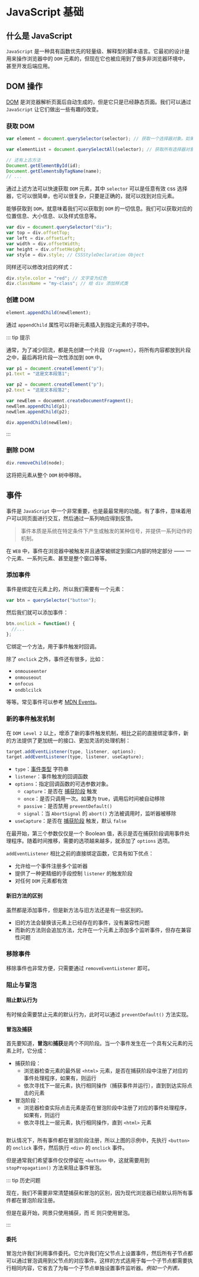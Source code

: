 # JavaScript 基础

## 什么是 JavaScript

`JavaScript` 是一种具有函数优先的轻量级、解释型的脚本语言。它最初的设计是用来操作浏览器中的 `DOM` 元素的，但现在它也被应用到了很多非浏览器环境中，甚至开发后端应用。

## DOM 操作

[DOM](../html/#dom) 是浏览器解析页面后自动生成的，但是它只是已经静态页面。我们可以通过 `JavaScript` 让它们做出一些有趣的改变。

### 获取 DOM

```js
var element = document.querySelector(selector); // 获取一个选择器对象。如果有多个，返回第一个

var elementList = document.querySelectAll(selector); // 获取所有选择器对象集合

// 还有上古方法
Document.getElementById(id);
Document.getElementsByTagName(name);
// ...
```

通过上述方法可以快速获取 `DOM` 元素，其中 `selector` 可以是任意有效 css 选择器，它可以很简单，也可以很复杂，只要是正确的，就可以找到对应元素。

能够获取到 `DOM`，就意味着我们可以获取到 `DOM` 的一切信息。我们可以获取对应的位置信息、大小信息、以及样式信息等。

```js
var div = document.querySelector("div");
var top = div.offsetTop;
var left = div.offsetLeft;
var width = div.offsetWidth;
var height = div.offsetHeight;
var style = div.style; // CSSStyleDeclaration Object
```

同样还可以修改对应的样式：

```js
div.style.color = "red"; // 文字变为红色
div.className = "my-class"; // 给 div 添加样式类
```

### 创建 DOM

```js
element.appendChild(newElement);
```

通过 `appendChild` 属性可以将新元素插入到指定元素的子项中。

::: tip 提示

通常，为了减少回流，都是先创建一个片段（`Fragment`），将所有内容都放到片段之中，最后再将片段一次性添加到 `DOM` 中。

```js
var p1 = document.createElement("p");
p1.text = "这是文本段落1";

var p2 = document.createElement("p");
p2.text = "这是文本段落2";

var newElem = docuemnt.createDocumentFragment();
newElem.appendChild(p1);
newElem.appendChild(p2);

div.appendChild(newElem);
```

:::

### 删除 DOM

```js
div.removeChild(node);
```

这将把元素从整个 `DOM` 树中移除。

## 事件

事件是 `JavaScript` 中一个非常重要，也是最最常用的功能。有了事件，意味着用户可以同页面进行交互，然后通过一系列响应得到反馈。

> 事件本质是系统在特定条件下产生或触发的某种信号，并提供一系列动作的机制。

在 `WEB` 中，事件在浏览器中被触发并且通常被绑定到窗口内部的特定部分 —— 一个元素、一系列元素、甚至是整个窗口等等。

### 添加事件

事件是绑定在元素上的，所以我们需要有一个元素：

```js
var btn = querySelector("button");
```

然后我们就可以添加事件：

```js
btn.onclick = function() {
  //...
};
```

它绑定一个方法，用于事件触发时回调。

除了 `onclick` 之外，事件还有很多，比如：

- `onmouseenter`
- `onmouseout`
- `onfocus`
- `ondblcilck`

等等。常见事件可以参考 [MDN Events](https://developer.mozilla.org/zh-CN/docs/Web/Events)。

### 新的事件触发机制

在 `DOM Level 2` 以上，增添了新的事件触发机制，相比之前的直接绑定事件，新的方法提供了更加统一的接口、更加灵活的处理机制：

```js
target.addEventListener(type, listener, options);
target.addEventListener(type, listener, useCapture);
```

- `type`：[事件类型](https://developer.mozilla.org/zh-CN/docs/Web/Events) 字符串
- `listener`：事件触发的回调函数
- `options`：指定回调函数的可选参数对象。
  - `capture`：是否在 [捕获阶段](#冒泡及捕获) 触发
  - `once`：是否只调用一次。如果为 true，调用后时间被自动移除
  - `passive`：是否禁用 `preventDefault()`
  - `signal`：当 `AbortSignal` 的 `abort()` 方法被调用时，监听器被移除
- `useCapture`：是否在 [捕获阶段](#冒泡及捕获) 触发，默认 `false`

在最开始，第三个参数仅仅是一个 Boolean 值，表示是否在捕获阶段调用事件处理程序。随着时间推移，需要的选项越来越多，就添加了 `options` 选项。

`addEventListener` 相比之前的直接绑定函数，它具有如下优点：

- 允许给一个事件注册多个监听器
- 提供了一种更精细的手段控制 `listener` 的触发阶段
- 对任何 `DOM` 元素都有效

#### 新旧方法的区别

虽然都是添加事件，但是新方法与旧方法还是有一些区别的。

- 旧的方法会替换该元素上已经存在的事件，没有兼容性问题
- 而新的方法则会追加方法，允许在一个元素上添加多个监听事件，但存在兼容性问题

### 移除事件

移除事件也非常方便，只需要通过 `removeEventListener` 即可。

### 阻止与冒泡

#### 阻止默认行为

有时候会需要禁止元素的默认行为，此时可以通过 `preventDefault()` 方法实现。

#### 冒泡及捕获

首先要知道，**冒泡**和**捕获**是两个不同阶段。当一个事件发生在一个具有父元素的元素上时，它分成：

- 捕获阶段：
  - 浏览器检查元素的最外层 `<html>` 元素，是否在捕获阶段中注册了对应的事件处理程序，如果有，则运行
  - 依次寻找下一层元素，执行相同操作（捕获事件并运行），直到到达实际点击的元素
- 冒泡阶段：
  - 浏览器检查实际点击元素是否在冒泡阶段中注册了对应的事件处理程序，如果有，则运行
  - 依次寻找上一层元素，执行相同操作，直到 `<html>` 元素

<img :src="$withBase('/assets/roadmap/frontend/js/bubble.png')" alt="">

默认情况下，所有事件都在冒泡阶段注册，所以上图的示例中，先执行 `<button>` 的 `onclick` 事件，然后执行 `<div>` 的 `onclick` 事件。

但是通常我们希望事件仅仅停留在 `<button>` 中，这就需要用到 `stopPropagation()` 方法来阻止事件冒泡。

::: tip 历史问题

现在，我们不需要非常清楚捕获和冒泡的区别，因为现代浏览器已经默认将所有事件都在冒泡阶段注册。

但是在最开始，网景只使用捕获，而 IE 则只使用冒泡。

:::

#### 委托

冒泡允许我们利用事件委托。它允许我们在父节点上设置事件，然后所有子节点都可以通过冒泡调用到父节点的对应事件。这样的方式适用于每一个子节点都需要执行相同内容，它省去了为每一个子节点单独设置事件监听器。_例如一个列表。_
